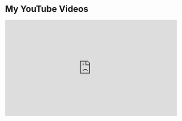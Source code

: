 <!DOCTYPE html>
<html>
  <head>
    <title>My YouTube Videos</title>
  </head>
  <body>
    <h1>My YouTube Videos</h1>
    <iframe width="560" height="315" src="https://www.youtube.com/embed/VIDEO_ID" frameborder="0" allow="autoplay; encrypted-media" allowfullscreen></iframe>
  </body>
</html>
